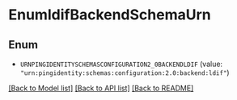 # EnumldifBackendSchemaUrn

## Enum


* `URNPINGIDENTITYSCHEMASCONFIGURATION2_0BACKENDLDIF` (value: `"urn:pingidentity:schemas:configuration:2.0:backend:ldif"`)


[[Back to Model list]](../README.md#documentation-for-models) [[Back to API list]](../README.md#documentation-for-api-endpoints) [[Back to README]](../README.md)


